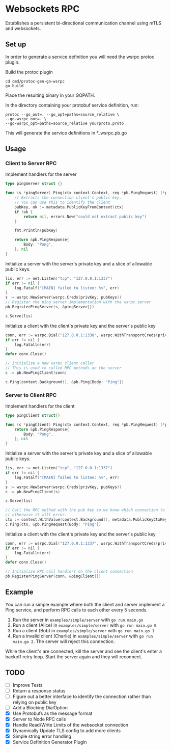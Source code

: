# Websockets RPC

Establishes a persistent bi-directional communication channel using mTLS and websockets.

## Set up

In order to generate a service definition you will need the wsrpc protoc plugin.

Build the protoc plugin

```
cd cmd/protoc-gen-go-wsrpc
go build
```

Place the resulting binary in your GOPATH.

In the directory containing your protobuf service definition, run:

```
protoc --go_out=. --go_opt=paths=source_relative \
--go-wsrpc_out=. \
--go-wsrpc_opt=paths=source_relative yourproto.proto
```

This will generate the service definitions in *_wsrpc.pb.go

## Usage

### Client to Server RPC

Implement handlers for the server
```go
type pingServer struct {}

func (s *pingServer) Ping(ctx context.Context, req *pb.PingRequest) (*pb.PingResponse, error) {
	// Extracts the connection client's public key.
	// You can use this to identify the client
	pubKey, ok := metadata.PublicKeyFromContext(ctx)
	if !ok {
		return nil, errors.New("could not extract public key")
	}

	fmt.Println(pubKey)

	return &pb.PingResponse{
		Body: "Pong",
	}, nil
}
```

Initialize a server with the server's private key and a slice of allowable public keys.

```go
lis, err := net.Listen("tcp", "127.0.0.1:1337")
if err != nil {
	log.Fatalf("[MAIN] failed to listen: %v", err)
}
s := wsrpc.NewServer(wsrpc.Creds(privKey, pubKeys))
// Register the ping server implementation with the wsrpc server
pb.RegisterPingServer(s, &pingServer{})

s.Serve(lis)
```

Initialize a client with the client's private key and the server's public key

```go
conn, err := wsrpc.Dial("127.0.0.1:1338", wsrpc.WithTransportCreds(privKey, serverPubKey))
if err != nil {
	log.Fatalln(err)
}
defer conn.Close()

// Initialize a new wsrpc client caller
// This is used to called RPC methods on the server
c := pb.NewPingClient(conn)

c.Ping(context.Background(), &pb.Ping{Body: "Ping"})
```

### Server to Client RPC

Implement handlers for the client

```go
type pingClient struct{}

func (c *pingClient) Ping(ctx context.Context, req *pb.PingRequest) (*pb.PingResponse, error) {
	return &pb.PingResponse{
		Body: "Pong",
	}, nil
}
```

Initialize a server with the server's private key and a slice of allowable public keys.

```go
lis, err := net.Listen("tcp", "127.0.0.1:1337")
if err != nil {
	log.Fatalf("[MAIN] failed to listen: %v", err)
}
s := wsrpc.NewServer(wsrpc.Creds(privKey, pubKeys))
c := pb.NewPingClient(s)

s.Serve(lis)

// Call the RPC method with the pub key so we know which connection to send it to
// otherwise it will error.
ctx := context.WithValue(context.Background(), metadata.PublicKeyCtxKey, pubKey)
c.Ping(ctx, &pb.PingRequest{Body: "Ping"})
```

Initialize a client with the client's private key and the server's public key

```go
conn, err := wsrpc.Dial("127.0.0.1:1337", wsrpc.WithTransportCreds(privKey, serverPubKey))
if err != nil {
	log.Fatalln(err)
}
defer conn.Close()

// Initialize RPC call handlers on the client connection
pb.RegisterPingServer(conn, &pingClient{})
```

## Example

You can run a simple example where both the client and server implement a Ping service, and perform RPC calls to each other every 5 seconds.

1. Run the server in `examples/simple/server` with `go run main.go`
2. Run a client (Alice) in `examples/simple/server` with `go run main.go 0`
3. Run a client (Bob) in `examples/simple/server` with `go run main.go 1`
4. Run a invalid client (Charlie) in `examples/simple/server` with `go run main.go 2`. The server will reject this connection.

While the client's are connected, kill the server and see the client's enter a backoff retry loop. Start the server again and they will reconnect.

## TODO

- [ ] Improve Tests
- [ ] Return a response status
- [ ] Figure out a better interface to identify the connection rather than relying on public key
- [ ] Add a Blocking DialOption
- [x] Use Protobufs as the message format
- [x] Server to Node RPC calls
- [x] Handle Read/Write Limits of the websocket connection
- [x] Dynamically Update TLS config to add more clients
- [x] Simple string error handling
- [x] Service Definition Generator Plugin